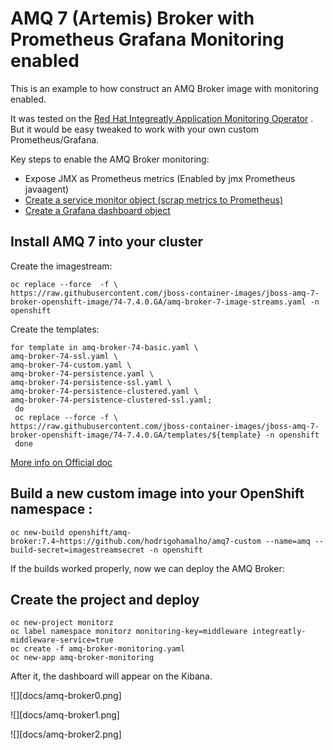 # AMQ 7 (Artemis) Broker with Prometheus Grafana Monitoring enabled

This is an example to how construct an AMQ Broker image with monitoring enabled. 

It was tested on the [Red Hat Integreatly Application Monitoring Operator](https://github.com/integr8ly/application-monitoring-operator) . But it would be easy tweaked to work with your own custom Prometheus/Grafana.

Key steps to enable the AMQ Broker monitoring:

* Expose JMX as Prometheus metrics (Enabled by jmx Prometheus javaagent)
* [Create a service monitor object (scrap metrics to Prometheus)](./service-monitor.yaml)
* [Create a Grafana dashboard object](./grafana-dashboard.yaml)

## Install AMQ 7 into your cluster

Create the imagestream:

```
oc replace --force  -f \
https://raw.githubusercontent.com/jboss-container-images/jboss-amq-7-broker-openshift-image/74-7.4.0.GA/amq-broker-7-image-streams.yaml -n openshift
```

Create the templates: 

```
for template in amq-broker-74-basic.yaml \
amq-broker-74-ssl.yaml \
amq-broker-74-custom.yaml \
amq-broker-74-persistence.yaml \
amq-broker-74-persistence-ssl.yaml \
amq-broker-74-persistence-clustered.yaml \
amq-broker-74-persistence-clustered-ssl.yaml;
 do
 oc replace --force -f \
https://raw.githubusercontent.com/jboss-container-images/jboss-amq-7-broker-openshift-image/74-7.4.0.GA/templates/${template} -n openshift
 done
 ```    

 [More info on Official doc](https://access.redhat.com/documentation/en-us/red_hat_amq/7.4/html-single/deploying_amq_broker_on_openshift_container_platform/index#installing-broker-ocp_broker-ocp)

 
## Build a new custom image into your OpenShift namespace :

```
oc new-build openshift/amq-broker:7.4~https://github.com/hodrigohamalho/amq7-custom --name=amq --build-secret=imagestreamsecret -n openshift
```

If the builds worked properly, now we can deploy the AMQ Broker:

## Create the project and deploy

```
oc new-project monitorz
oc label namespace monitorz monitoring-key=middleware integreatly-middleware-service=true
oc create -f amq-broker-monitoring.yaml
oc new-app amq-broker-monitoring
```

After it, the dashboard will appear on the Kibana. 

![][docs/amq-broker0.png]

![][docs/amq-broker1.png]

![][docs/amq-broker2.png]